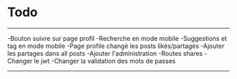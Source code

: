 # Todo

---

-Bouton suivre sur page profil
-Recherche en mode mobile
-Suggestions et tag en mode mobile
-Page profile changé les posts likés/partagés
-Ajouter les partages dans all posts
-Ajouter l'administration
-Routes shares
-Changer le jwt
-Changer la validation des mots de passes

---
